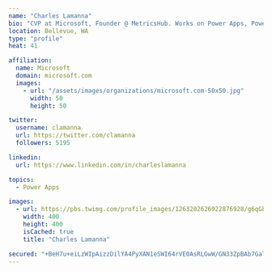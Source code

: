 ```yaml
---
name: "Charles Lamanna"
bio: "CVP at Microsoft, Founder @ MetricsHub. Works on Power Apps, Power Automate, Power Virtual Agent, Common Data Service and Dynamics 365."
location: Bellevue, WA
type: "profile"
heat: 41

affiliation:
  name: Microsoft
  domain: microsoft.com
  images:
    - url: "/assets/images/organizations/microsoft.com-50x50.jpg"
      width: 50
      height: 50

twitter:
  username: clamanna
  url: https://twitter.com/clamanna
  followers: 5195

linkedin:
  url: https://www.linkedin.com/in/charleslamanna

topics:
  - Power Apps

images:
  - url: https://pbs.twimg.com/profile_images/1263202626922876928/g6qGbHZ-_400x400.jpg
    width: 400
    height: 400
    isCached: true
    title: "Charles Lamanna"

secured: "+BeH7u+eiLzWIpAizzDilYA4PyXAN1eSWI64rVE0AsRLGwW/GN33ZpBAb7GaTtoVNQHVwwKjBbbzNoNyp8OMv309zSCIj8WmXni7+GfRMwrjZHzei2vB3Y/xRMAajAwW644bD2s8ZuXQ3AAht1uxPSBcmzmgnCRyhWsO4Zeq+epXCcfyZyNuty1dXYqdZ46GWcxvB/uF4kdH0lhlWx3YxUcRhDm8Ot9XWJgIHKqJJpRjLa9fiU/tjcbkcxRQT7U/a36aJ8GXxMWE60XKpheOaxrkLKOwEeRyIvHyoQ+m7+yAQv4YY253pKsc13XyEXEC+9sAjIPIbS3uuJE9vHb19bqOYPtHo2EPRTZB1oqwNRtQuNuvbHKTW8ROK8eH44J0EimrHPIneTG/FWT0zz90I7Ht9BKdtehGC8RcD4a8niY=;g/P6pOdWURICNdmAE+3GdA=="
---
```


